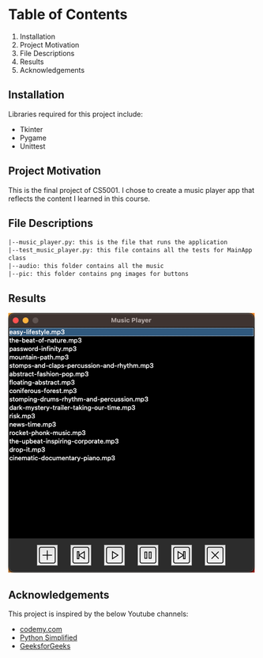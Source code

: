 # Table of Contents
1. Installation
2. Project Motivation
3. File Descriptions
4. Results
5. Acknowledgements

## Installation
Libraries required for this project include:
- Tkinter
- Pygame
- Unittest

## Project Motivation
This is the final project of CS5001. I chose to create a music player app 
that reflects the content I learned in this course.

## File Descriptions
```
|--music_player.py: this is the file that runs the application
|--test_music_player.py: this file contains all the tests for MainApp class
|--audio: this folder contains all the music
|--pic: this folder contains png images for buttons
```
## Results
![alt text](https://github.com/anqi-guo/music_player/blob/main/pic/music_player.png?raw=true)

## Acknowledgements
This project is inspired by the below Youtube channels:
- [codemy.com](https://www.youtube.com/@Codemycom)
- [Python Simplified](https://www.youtube.com/@PythonSimplified)
- [GeeksforGeeks](https://www.youtube.com/@GeeksforGeeksVideos)